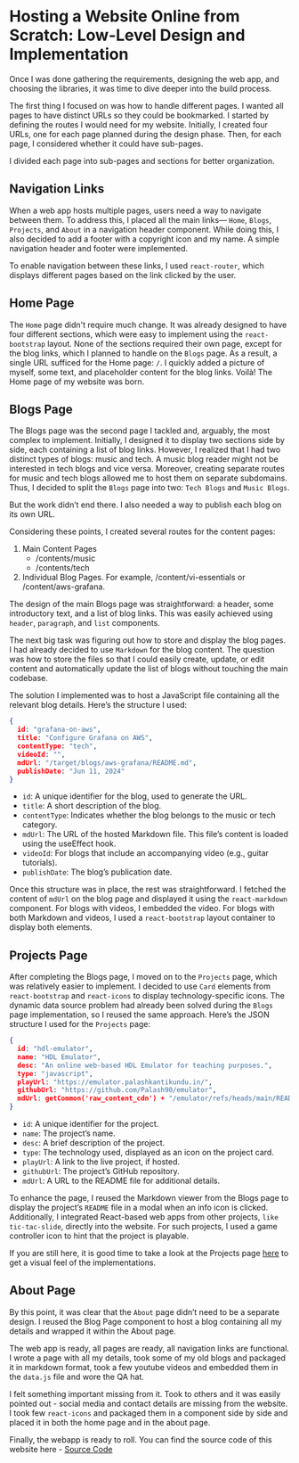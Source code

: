 # Hosting a Website Online from Scratch: Low-Level Design and Implementation

Once I was done gathering the requirements, designing the web app, and choosing the libraries, it was time to dive deeper into the build process.

The first thing I focused on was how to handle different pages. I wanted all pages to have distinct URLs so they could be bookmarked. I started by defining the routes I would need for my website. Initially, I created four URLs, one for each page planned during the design phase. Then, for each page, I considered whether it could have sub-pages.

I divided each page into sub-pages and sections for better organization.

## Navigation Links

When a web app hosts multiple pages, users need a way to navigate between them. To address this, I placed all the main links— `Home`, `Blogs`, `Projects`, and `About` in a navigation header component. While doing this, I also decided to add a footer with a copyright icon and my name. A simple navigation header and footer were implemented.

To enable navigation between these links, I used `react-router`, which displays different pages based on the link clicked by the user.

## Home Page

The `Home` page didn't require much change. It was already designed to have four different sections, which were easy to implement using the `react-bootstrap` layout. None of the sections required their own page, except for the blog links, which I planned to handle on the `Blogs` page. As a result, a single URL sufficed for the Home page: `/`. I quickly added a picture of myself, some text, and placeholder content for the blog links. Voilà! The Home page of my website was born.

## Blogs Page

The Blogs page was the second page I tackled and, arguably, the most complex to implement. Initially, I designed it to display two sections side by side, each containing a list of blog links. However, I realized that I had two distinct types of blogs: music and tech. A music blog reader might not be interested in tech blogs and vice versa. Moreover, creating separate routes for music and tech blogs allowed me to host them on separate subdomains. Thus, I decided to split the `Blogs` page into two: `Tech Blogs` and `Music Blogs`.

But the work didn’t end there. I also needed a way to publish each blog on its own URL.

Considering these points, I created several routes for the content pages:

1. Main Content Pages
   - /contents/music
   - /contents/tech
1. Individual Blog Pages. For example, /content/vi-essentials or /content/aws-grafana.


The design of the main Blogs page was straightforward: a header, some introductory text, and a list of blog links. This was easily achieved using `header`, `paragraph`, and `list` components.

The next big task was figuring out how to store and display the blog pages. I had already decided to use `Markdown` for the blog content. The question was how to store the files so that I could easily create, update, or edit content and automatically update the list of blogs without touching the main codebase.

The solution I implemented was to host a JavaScript file containing all the relevant blog details. Here’s the structure I used:

```json
{
  id: "grafana-on-aws",
  title: "Configure Grafana on AWS",
  contentType: "tech",
  videoId: "",
  mdUrl: "/target/blogs/aws-grafana/README.md",
  publishDate: "Jun 11, 2024"
}
```
  - `id`: A unique identifier for the blog, used to generate the URL.
  - `title`: A short description of the blog.
  - `contentType`: Indicates whether the blog belongs to the music or tech category.
  - `mdUrl`: The URL of the hosted Markdown file. This file’s content is loaded using the useEffect hook.
  - `videoId`: For blogs that include an accompanying video (e.g., guitar tutorials).
  - `publishDate`: The blog’s publication date.

Once this structure was in place, the rest was straightforward. I fetched the content of `mdUrl` on the blog page and displayed it using the `react-markdown` component. For blogs with videos, I embedded the video. For blogs with both Markdown and videos, I used a `react-bootstrap` layout container to display both elements.

## Projects Page

After completing the Blogs page, I moved on to the `Projects` page, which was relatively easier to implement. I decided to use `Card` elements from `react-bootstrap` and `react-icons` to display technology-specific icons. The dynamic data source problem had already been solved during the `Blogs` page implementation, so I reused the same approach. Here’s the JSON structure I used for the `Projects` page:

```json
{
  id: "hdl-emulator",
  name: "HDL Emulator",
  desc: "An online web-based HDL Emulator for teaching purposes.",
  type: "javascript",
  playUrl: "https://emulator.palashkantikundu.in/",
  githubUrl: "https://github.com/Palash90/emulator",
  mdUrl: getCommon('raw_content_cdn') + "/emulator/refs/heads/main/README.md"
}
```

  - `id`: A unique identifier for the project.
  - `name`: The project’s name.
  - `desc`: A brief description of the project.
  - `type`: The technology used, displayed as an icon on the project card.
  - `playUrl`: A link to the live project, if hosted.
  - `githubUrl`: The project’s GitHub repository.
  - `mdUrl`: A URL to the README file for additional details.

To enhance the page, I reused the Markdown viewer from the Blogs page to display the project’s `README` file in a modal when an info icon is clicked. Additionally, I integrated React-based web apps from other projects, `like tic-tac-slide`, directly into the website. For such projects, I used a game controller icon to hint that the project is playable.

If you are still here, it is good time to take a look at the Projects page [here](/#/projects) to get a visual feel of the implementations.

## About Page

By this point, it was clear that the `About` page didn’t need to be a separate design. I reused the Blog Page component to host a blog containing all my details and wrapped it within the About page.

The web app is ready, all pages are ready, all navigation links are functional. I wrote a page with all my details, took some of my old blogs and packaged it in markdown format, took a few youtube videos and embedded them in the `data.js` file and wore the QA hat.

I felt something important missing from it. Took to others and it was easily pointed out - social media and contact details are missing from the website. I took few `react-icons` and packaged them in a component side by side and placed it in both the home page and in the about page.

Finally, the webapp is ready to roll. You can find the source code of this website here - [Source Code](https://github.com/Palash90/site)


